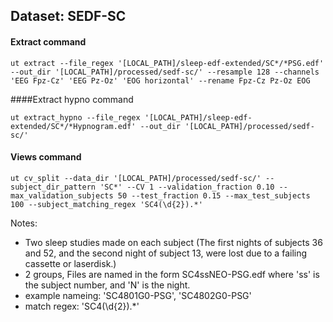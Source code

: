 ## Dataset: SEDF-SC

#### Extract command
```
ut extract --file_regex '[LOCAL_PATH]/sleep-edf-extended/SC*/*PSG.edf' --out_dir '[LOCAL_PATH]/processed/sedf-sc/' --resample 128 --channels 'EEG Fpz-Cz' 'EEG Pz-Oz' 'EOG horizontal' --rename Fpz-Cz Pz-Oz EOG
```

####Extract hypno command
```
ut extract_hypno --file_regex '[LOCAL_PATH]/sleep-edf-extended/SC*/*Hypnogram.edf' --out_dir '[LOCAL_PATH]/processed/sedf-sc/'
```

#### Views command
```
ut cv_split --data_dir '[LOCAL_PATH]/processed/sedf-sc/' --subject_dir_pattern 'SC*' --CV 1 --validation_fraction 0.10 --max_validation_subjects 50 --test_fraction 0.15 --max_test_subjects 100 --subject_matching_regex 'SC4(\d{2}).*'
```

Notes: 
- Two sleep studies made on each subject (The first nights of subjects 36 and 52, and the second night of subject 13, were lost due to a failing cassette or laserdisk.)
- 2 groups, Files are named in the form SC4ssNEO-PSG.edf where 'ss' is the subject number, and 'N' is the night.
- example nameing: 'SC4801G0-PSG', 'SC4802G0-PSG' 
- match regex: 'SC4(\d{2}).*'
